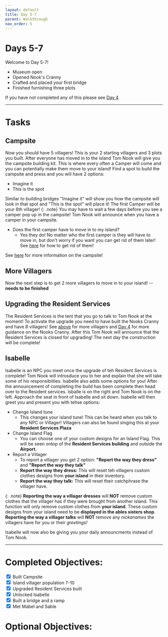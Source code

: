 ```yaml
---
layout: default
title: Day 5-7
parent: Walkthrough
nav_order: 5
---
```


# Days 5-7
Welcome to Day 5-7!
- Museum open
- Opened Nook's Cranny
- Crafted and placed your first bridge
- Finished furnishing three plots


If you have not completed any of this please see [Day 4](https://chibisnorlax.github.io/acnhbeginners/walkthrough/day%204/)
* * *

# Tasks
## Campsite


Now you should have 5 villagers! This is your 2 starting villagers and 3 plots you built. After everyone has moved in to the island Tom Nook will give you the campsite building kit. This is where every often a Camper will come and you can potentially make them move to your island! Find a spot to build the campsite and press <span class="icon-A"></span> and you will have 2 options:
- Imagine it
- This is the spot


Similar to building bridges "Imagine it" will show you how the campsite will look in that spot and "This is the spot" will place it! The first Camper will be your 6th villager!
{: .note} You may have to wait a few days before you see a camper pop up in the campsite! Tom Nook will announce when you have a camper in your campsite.

- Does the first camper have to move in to my island?
  - Yes they do! No matter who the first camper is they will have to move in, but don't worry if you want you can get rid of them later! See [here](https://yuexr.github.io/acnh/moveout.html) for how to get rid of them!

See [here](https://chibisnorlax.github.io/acnhfaq/villagers/#how-often-does-someone-visit-my-campsite) for more information on the campsite!

## More Villagers


Now the next step is to get 2 more villagers to move in to your island! -- **needs to be finished**
## Upgrading the Resident Services


The Resident Services is the tent that you go to talk to Tom Nook at the moment! To activate the upgrade you need to have built the Nooks Cranny and have 8 villagers! See [above](https://chibisnorlax.github.io/acnhbeginners/walkthrough/day%205-7/#more-villagers) for more villagers and [Day 4](https://chibisnorlax.github.io/acnhbeginners/walkthrough/day%204/) for more guidance on the Nooks Cranny. After this Tom Nook will announce that the Resident Services is closed for upgrading! The next day the construction will be complete!


## Isabelle


Isabelle is an NPC you meet once the upgrade of teh Resident Services is complete! Tom Nook will introsduce you to her and explain that she will take some of his responsibiities. Isabelle also adds some options for you! After the announcement of completing the build has been complete then head over to the Resident services. Isballe is on the right and Tom Nook is on the left. Approach the seat in front of Isabelle and sit down. Isabelle will then greet you and present you with tehse options:
- Change Island tune
  - This changes your island tune! This can be heard when you talk to any NPC or Villager! Villagers can also be found singing this at your **Resident Services Plaza**
- Change Island Flag
  - You can choose one of your custom designs for an Island Flag. This will be seen ontop of the **Resident Services building** and outside the **Airport.**
- Report a Villager
  - To report a villager you get 2 option: **"Report the way they dress"** and **"Report the way they talk"**
  - **Report the way they dress:** This will reset teh villagers custom clothes designs from **your island** in their inventory.
  - **Report the way they talk:** This will reset their catchphrase the villager have.
  
  
{: .note}
**Reporting the way a villager dresses** will **NOT** remove custom clothes that the villager has if they were brought from another island. This function will only remove custom clothes from **your island**. These custom designs from your island need to be **displayed in the ables sisters shop**.
**Reporting the way a villager talks** will **NOT** remove any *nickanames* the villagers have for you or their *greetings!*


Isabelle will now also be giving you your daily announcments instead of Tom Nook.
* * *

# Completed Objectives:
<div>
  <input type="checkbox" checked="yes"/>
    <label>Built Campsite</label> <br>
  <input type="checkbox" checked="yes"/>
    <label>Island villager population 7-10</label> <br>
  <input type="checkbox" checked="yes"/>  
    <label>Upgraded Resident Services built</label> <br>
  <input type="checkbox" checked="yes"/>
    <label>Unlocked Isabelle</label> <br>
  <input type="checkbox" checked="yes"/>
    <label>Built a bridge and a ramp</label> <br>
  <input type="checkbox" checked="yes"/>
    <label>Met Mabel and Sable</label> <br>
</div>


# Optional Objectives:
